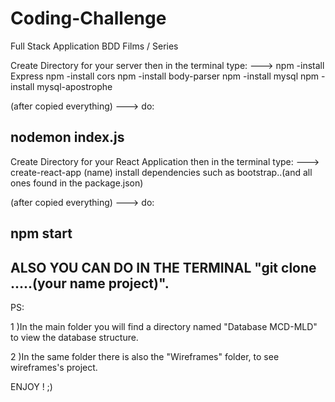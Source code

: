 # Coding-Challenge
Full Stack Application BDD Films / Series


Create Directory for your server then in the terminal type: --->
npm -install Express
npm -install cors
npm -install body-parser
npm -install mysql
npm -install mysql-apostrophe

(after copied everything) ---> do:

nodemon index.js
----------------


Create Directory for your React Application then in the terminal type: --->
create-react-app (name)
install dependencies such as bootstrap..(and all ones found in the package.json)

(after copied everything) ---> do:

npm start
-------------------------------------



ALSO YOU CAN DO IN THE TERMINAL "git clone .....(your name project)".
----------

PS:

1 )In the main folder you will find a directory named "Database MCD-MLD" to view the database structure.

2 )In the same folder there is also the "Wireframes" folder, to see wireframes's project.

ENJOY ! ;)
